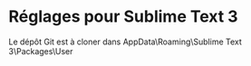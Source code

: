 # Réglages pour Sublime Text 3

Le dépôt Git est à cloner dans AppData\Roaming\Sublime Text 3\Packages\User